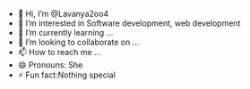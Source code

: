 - 👋 Hi, I’m @Lavanya2oo4
- 👀 I’m interested in Software development, web development
- 🌱 I’m currently learning ...
- 💞️ I’m looking to collaborate on ...
- 📫 How to reach me ...
- 😄 Pronouns: She
- ⚡ Fun fact:Nothing special

<!---
Lavanya2oo4/Lavanya2oo4 is a ✨ special ✨ repository because its `README.md` (this file) appears on your GitHub profile.
You can click the Preview link to take a look at your changes.
--->

